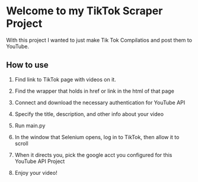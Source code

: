 # Welcome to my TikTok Scraper Project #

With this project I wanted to just make Tik Tok Compilatios and post them to YouTube. 

## How to use ##

1. Find link to TikTok page with videos on it.

2. Find the wrapper that holds in href or link in the html of that page

3. Connect and download the necessary authentication for YouTube API

4. Specify the title, description, and other info about your video

5. Run main.py

6. In the window that Selenium opens, log in to TikTok, then allow it to scroll

7. When it directs you, pick the google acct you configured for this YouTube API Project

8. Enjoy your video!